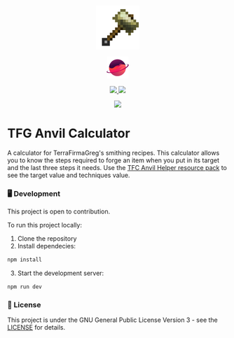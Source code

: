 <p align="center">
    <img alt="TFG - Anvil Calculator Logo" width="100" src=".\src\assets\bronze-hammer.png">
</p>

<p align="center">
	<a href="https://www.curseforge.com/minecraft/modpacks/terrafirmagreg-modern" target="_blank">
		<img alt="TFG Logo" width="50" src=".\src\assets\tfg-logo.png">
	</a>
</p>

<p align="center">
	<a href="https://github.com/KatsuroDev/tfg-anvilcalculator/blob/main/LICENSE.md">
		<img src="https://img.shields.io/github/license/KatsuroDev/tfg-anvilcalculator?color=97C50F">
	</a>
	<a href="https://github.com/KatsuroDev/tfg-anvilcalculator/blob/main/LICENSE.md">
		<img src="https://img.shields.io/github/package-json/v/KatsuroDev/tfg-anvilcalculator?color=B616CC">
	</a>
</p>

<p align="center">
	<a href="https://katsurodev.github.io/tfg-anvilcalculator/">
		<img src="https://img.shields.io/badge/GitHub%20Pages-181717?logo=github">
	</a>

</p>

# TFG Anvil Calculator

A calculator for TerraFirmaGreg's smithing recipes.
This calculator allows you to know the steps required to forge an item when you put in its target and the last three steps it needs.
Use the [TFC Anvil Helper resource pack](https://www.curseforge.com/minecraft/texture-packs/tfc-anvil-helper) to see the target value and techniques value.

### 🖥️ Development

This project is open to contribution.

To run this project locally:

1. Clone the repository
2. Install dependecies:
```bash
npm install
```

3. Start the development server:
```bash
npm run dev
```

### 📑 License

This project is under the GNU General Public License Version 3 - see the [LICENSE](LICENSE.md) for details.
